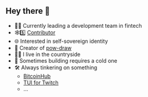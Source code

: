 ## Hey there 👋

- 👨‍💻 Currently leading a development team in fintech
- 🕸️5️⃣ [Contributor](https://github.com/TBD54566975/dwn-sdk-js)
- 🌐 Interested in self-sovereign identity
- 🎨 Creator of [pow-draw](https://powdraw.nostronomy.com)
- 🧑‍🌾 I live in the countryside
- 🍺 Sometimes building requires a cold one
- 🛠️ Always tinkering on something
  - [BitcoinHub](https://github.com/flothjl/bitcoinhub)
  - [TUI for Twitch](https://github.com/flothjl/twitchtui)
  - ...
